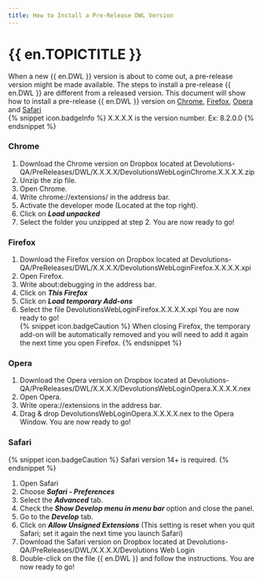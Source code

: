 ```yaml
---
title: How to Install a Pre-Release DWL Version
---
```

# {{ en.TOPICTITLE }}
When a new {{ en.DWL }} version is about to come out, a pre-release version might be made available. The steps to install a pre-release {{ en.DWL }} are different from a released version.
This document will show how to install a pre-release {{ en.DWL }} version on <a href="#chrome">Chrome</a>, <a href="#firefox">Firefox</a>, <a href="#opera">Opera</a> and <a href="#safari">Safari</a>  
{% snippet icon.badgeInfo %}
X.X.X.X is the version number. Ex: 8.2.0.0
{% endsnippet %}  

### Chrome
<a name="chrome"></a>
1. Download the Chrome version on Dropbox located at Devolutions-QA/PreReleases/DWL/X.X.X.X/DevolutionsWebLoginChrome.X.X.X.X.zip
1. Unzip the zip file.
1. Open Chrome.
1. Write chrome://extensions/ in the address bar.
1. Activate the developer mode (Located at the top right).
1. Click on ***Load unpacked***
1. Select the folder you unzipped at step 2.
You are now ready to go!  
### Firefox
<a name="firefox"></a>
1. Download the Firefox version on Dropbox located at Devolutions-QA/PreReleases/DWL/X.X.X.X/DevolutionsWebLoginFirefox.X.X.X.X.xpi
1. Open Firefox.
1. Write about:debugging in the address bar.
1. Click on ***This Firefox***
1. Click on ***Load temporary Add-ons***
1. Select the file DevolutionsWebLoginFirefox.X.X.X.X.xpi
You are now ready to go!  
{% snippet icon.badgeCaution %}
When closing Firefox, the temporary add-on will be automatically removed and you will need to add it again the next time you open Firefox.
{% endsnippet %}  

### Opera
<a name="opera"></a>
1. Download the Opera version on Dropbox located at Devolutions-QA/PreReleases/DWL/X.X.X.X/DevolutionsWebLoginOpera.X.X.X.X.nex
1. Open Opera.
1. Write opera://extensions in the address bar.
1. Drag &amp; drop DevolutionsWebLoginOpera.X.X.X.X.nex to the Opera Window.
You are now ready to go!
### Safari  
<a name="safari"></a>
{% snippet icon.badgeCaution %}
Safari version 14+ is required.
{% endsnippet %}  

1. Open Safari
2. Choose ***Safari - Preferences***
3. Select the ***Advanced*** tab.
4. Check the ***Show Develop menu in menu bar*** option and close the panel.
5. Go to the ***Develop*** tab.
6. Click on ***Allow Unsigned Extensions*** (This setting is reset when you quit Safari; set it again the next time you launch Safari)
7. Download the Safari version on Dropbox located at Devolutions-QA/PreReleases/DWL/X.X.X.X/Devolutions Web Login
8. Double-click on the file {{ en.DWL }} and follow the instructions.
You are now ready to go!
